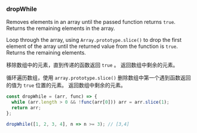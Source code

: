 ### dropWhile

Removes elements in an array until the passed function returns `true`. Returns the remaining elements in the array.

Loop through the array, using `Array.prototype.slice()` to drop the first element of the array until the returned value from the function is `true`.
Returns the remaining elements.

移除数组中的元素，直到传递的函数返回 `true` 。 返回数组中剩余的元素。

循环遍历数组，使用 `array.prototype.slice()` 删除数组中第一个遇到函数返回的值为 `true` 位置的元素。
返回数组中剩余的元素。

```js
const dropWhile = (arr, func) => {
  while (arr.length > 0 && !func(arr[0])) arr = arr.slice(1);
  return arr;
};
```

```js
dropWhile([1, 2, 3, 4], n => n >= 3); // [3,4]
```
